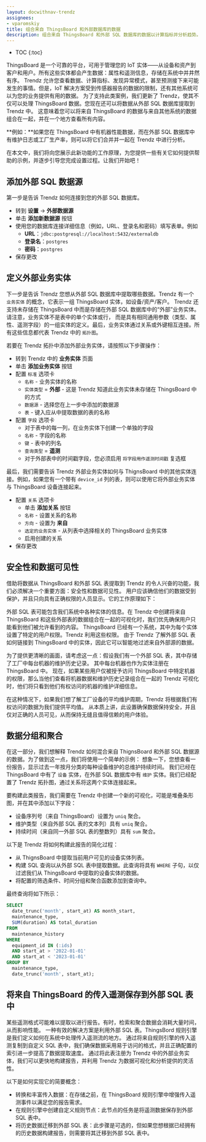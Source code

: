 ```yaml
---
layout: docwithnav-trendz
assignees:
- vparomskiy
title: 组合来自 ThingsBoard 和外部数据库的数据
description: 组合来自 ThingsBoard 和外部 SQL 数据库的数据以计算指标并分析趋势。
---
```


* TOC
{:toc}

ThingsBoard 是一个可靠的平台，可用于管理您的 IoT 实体——从设备和资产到客户和用户。所有这些实体都会产生数据：属性和遥测信息，存储在系统中并井然有序。
Trendz 允许您查看数据、计算指标、发现异常模式，甚至预测接下来可能发生的事情。但是，IoT 解决方案受到传感器报告的数据的限制，还有其他系统可以为您的业务提供有用的数据。
为了支持此类案例，我们更新了 Trendz，使其不仅可以处理 ThingsBoard 数据。您现在还可以将数据从外部 SQL 数据库提取到 Trendz 中。
这意味着您可以将来自 ThingsBoard 的数据与来自其他系统的数据组合在一起，并在一个地方查看所有内容。

**例如：**如果您在 ThingsBoard 中有机器性能数据，而在外部 SQL 数据库中有维护日志或工厂生产率，则可以将它们合并并一起在 Trendz 中进行分析。

在本文中，我们将向您展示此新功能的工作原理，为您提供一些有关它如何提供帮助的示例，并逐步引导您完成设置过程。让我们开始吧！

## 添加外部 SQL 数据源
第一步是告诉 Trendz 如何连接到您的外部 SQL 数据库。

* 转到 **设置** -> **外部数据源**
* 单击 **添加新数据源** 按钮
* 使用您的数据库连接详细信息（例如，URL、登录名和密码）填写表单。例如
  * **URL**：`jdbc:postgresql://localhost:5432/externaldb`
  * **登录名**：`postgres`
  * **密码**：`postgres`
* 保存更改

## 定义外部业务实体
下一步是告诉 Trendz 您想从外部 SQL 数据库中提取哪些数据。Trendz 有一个 `业务实体` 的概念，它表示一组 ThingsBoard 实体，如设备/资产/客户。
Trendz 还支持未存储在 ThingsBoard 中而是存储在外部 SQL 数据库中的“外部”业务实体。请注意，业务实体不是表中的单个实体或行，
而是具有相同通用参数（类型、属性、遥测字段）的一组实体的定义。最后，业务实体通过关系或外键相互连接。所有这些信息都代表 Trendz 中的 `拓扑图`。

若要在 Trendz 拓扑中添加外部业务实体，请按照以下步骤操作：
* 转到 Trendz 中的 **业务实体** 页面
* 单击 **添加业务实体** 按钮
* 配置 `标准` 选项卡
  * `名称` - 业务实体的名称
  * `实体类型` = **外部** - 这是 Trendz 知道此业务实体未存储在 ThingsBoard 中的方式
  * `数据源` - 选择您在上一步中添加的数据源
  * `表` - 键入应从中提取数据的表的名称
* 配置 `字段` 选项卡
  * 对于表中的每一列，在业务实体下创建一个单独的字段
  * `名称` - 字段的名称
  * `键` - 表中的列名
  * `查询类型` = **遥测**
  * 对于外部表中的时间戳字段，您必须启用 `将字段用作遥测时间戳` 复选框

最后，我们需要告诉 Trendz 外部业务实体如何与 ThignsBoard 中的其他实体连接。例如，如果您有一个带有 `device_id` 列的表，则可以使用它将外部业务实体与 ThingsBoard 设备连接起来。

* 配置 `关系` 选项卡
  * 单击 **添加关系** 按钮
  * `名称` - 设置关系的名称
  * `方向` - 设置为 **来自**
  * `选定的业务实体` - 从列表中选择相关的 ThingsBoard 业务实体
  * 启用创建的关系
* 保存更改

## 安全性和数据可见性
借助将数据从 ThingsBoard 和外部 SQL 表提取到 Trendz 的令人兴奋的功能，我们必须解决一个重要方面：安全性和数据可见性。
用户应该确信他们的数据受到保护，并且只向具有正确权限的人员显示。它的工作原理如下：

外部 SQL 表可能包含我们系统中各种实体的信息。在 Trendz 中创建将来自 ThingsBoard 和这些外部表的数据组合在一起的可视化时，我们优先确保用户只能看到他们被允许看到的内容。
ThingsBoard 已经有一个系统，其中为每个实体设置了特定的用户权限。Trendz 利用这些权限。
由于 Trendz 了解外部 SQL 表如何链接到 ThingsBoard 中的实体，因此它可以智能地过滤来自外部源的数据。

为了提供更清晰的画面，请考虑这一点：假设我们有一个外部 SQL 表，其中存储了工厂中每台机器的维护历史记录。
其中每台机器也作为实体注册在 ThingsBoard 中。
现在，如果某些用户仅被授予访问 ThingsBoard 中特定机器的权限，那么当他们查看将机器数据和维护历史记录组合在一起的 Trendz 可视化时，他们将只看到他们有权访问的机器的维护详细信息。

在这种情况下，如果我们想了解工厂设备的平均维护周期，Trendz 将根据我们有权访问的数据为我们提供平均值。
从本质上讲，此设置确保数据保持安全，并且仅对正确的人员可见，从而保持无缝且值得信赖的用户体验。

## 数据分组和聚合
在这一部分，我们想解释 Trendz 如何混合来自 ThignsBoard 和外部 SQL 数据源的数据。为了做到这一点，我们将使用一个简单的示例：
想象一下，您想查看一份报告，显示过去一年按月分类的每种设备维护的总维护持续时间。
我们已经在 ThingsBoard 中有了 `设备` 实体，在外部 SQL 数据库中有 `维护` 实体。我们已经配置了 Trendz 拓扑图，通过关系将这两个实体连接起来。

要构建此类报告，我们需要在 Trendz 中创建一个新的可视化，可能是堆叠条形图，并在其中添加以下字段：
* 设备序列号（来自 ThingsBoard）设置为 `uniq` 聚合。
* 维护类型（来自外部 SQL 表的文本列）具有 `uniq` 聚合。
* 持续时间（来自同一外部 SQL 表的整数列）具有 `sum` 聚合。

以下是 Trendz 将如何构建此报告的简化过程：
* 从 ThignsBoard 中提取当前用户可见的设备实体列表。
* 构建 SQL 查询以从外部 SQL 表中提取数据。此查询将具有 `WHERE` 子句，以仅过滤我们从 ThingsBoard 中提取的设备实体的数据。
* 将配置的筛选条件、时间分组和聚合函数添加到查询中。

最终查询将如下所示：
```sql
SELECT
  date_trunc('month', start_at) AS month_start,
  maintenance_type,
  SUM(duration) AS total_duration
FROM
  maintenance_history
WHERE
  equipment_id IN (:ids)
  AND start_at > '2022-01-01'
  AND start_at < '2023-01-01'
GROUP BY
  maintenance_type,
  date_trunc('month', start_at);
```

## 将来自 ThingsBoard 的传入遥测保存到外部 SQL 表中
某些遥测格式可能难以提取以进行报告。有时，检索和聚合数据会消耗大量时间，从而影响性能。
一种有效的解决方案是利用外部 SQL 表。ThingsBord 规则引擎是我们定义如何在系统中处理传入遥测流的地方。
通过将来自规则引擎的传入遥测复制到自定义 SQL 表中，我们确保数据采用易于访问的格式，并且正确配置的索引进一步提高了数据提取速度。
通过将此表注册为 Trendz 中的外部业务实体，我们可以更快地构建报告，并利用 Trendz 为数据可视化和分析提供的灵活性。

以下是如何实现它的简要概念：
* 转换和丰富传入数据：在存储之前，在 ThingsBoard 规则引擎中增强传入遥测事件以满足您的报告需求。
* 在规则引擎中创建自定义规则节点：此节点的任务是将遥测数据保存到外部 SQL 表中。
* 将历史数据迁移到外部 SQL 表：此步骤是可选的，但如果您想根据已经拥有的历史数据构建报告，则需要将其迁移到外部 SQL 表中。